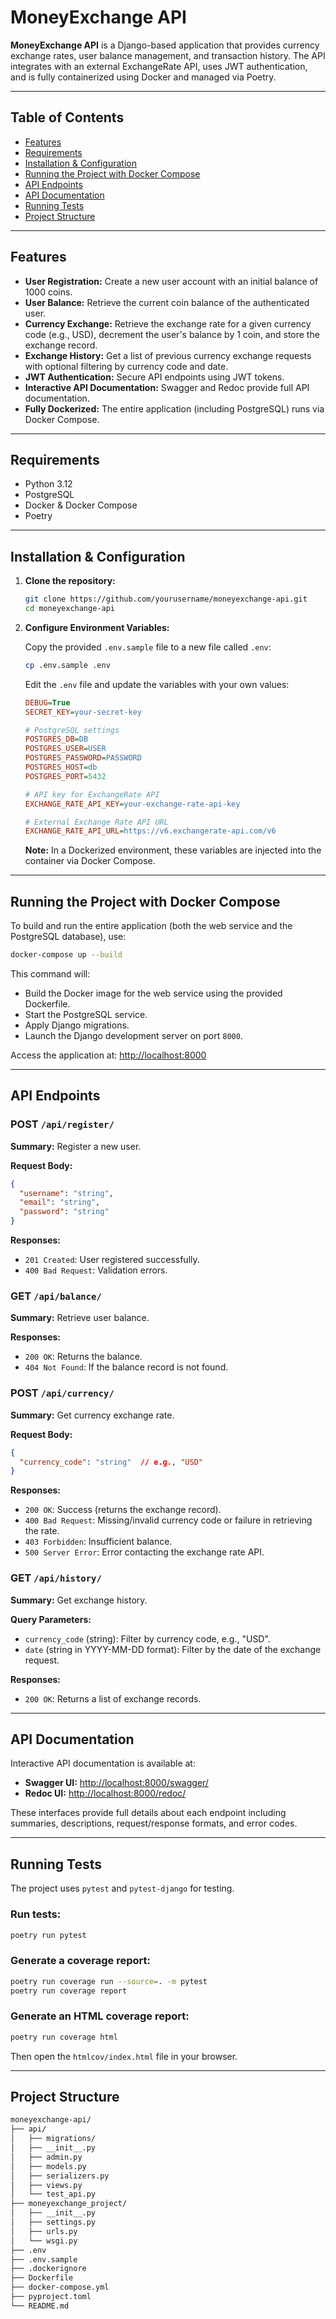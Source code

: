 
# MoneyExchange API

**MoneyExchange API** is a Django-based application that provides currency exchange rates, user balance management, and transaction history. The API integrates with an external ExchangeRate API, uses JWT authentication, and is fully containerized using Docker and managed via Poetry.

---

## Table of Contents

- [Features](#features)
- [Requirements](#requirements)
- [Installation & Configuration](#installation--configuration)
- [Running the Project with Docker Compose](#running-the-project-with-docker-compose)
- [API Endpoints](#api-endpoints)
- [API Documentation](#api-documentation)
- [Running Tests](#running-tests)
- [Project Structure](#project-structure)


---

## Features

- **User Registration:** Create a new user account with an initial balance of 1000 coins.
- **User Balance:** Retrieve the current coin balance of the authenticated user.
- **Currency Exchange:** Retrieve the exchange rate for a given currency code (e.g., USD), decrement the user's balance by 1 coin, and store the exchange record.
- **Exchange History:** Get a list of previous currency exchange requests with optional filtering by currency code and date.
- **JWT Authentication:** Secure API endpoints using JWT tokens.
- **Interactive API Documentation:** Swagger and Redoc provide full API documentation.
- **Fully Dockerized:** The entire application (including PostgreSQL) runs via Docker Compose.

---

## Requirements

- Python 3.12
- PostgreSQL
- Docker & Docker Compose
- Poetry

---

## Installation & Configuration

1. **Clone the repository:**

   ```bash
   git clone https://github.com/yourusername/moneyexchange-api.git
   cd moneyexchange-api
   ```

2. **Configure Environment Variables:**

   Copy the provided `.env.sample` file to a new file called `.env`:

   ```bash
   cp .env.sample .env
   ```

   Edit the `.env` file and update the variables with your own values:

   ```ini
   DEBUG=True
   SECRET_KEY=your-secret-key

   # PostgreSQL settings
   POSTGRES_DB=DB
   POSTGRES_USER=USER
   POSTGRES_PASSWORD=PASSWORD
   POSTGRES_HOST=db
   POSTGRES_PORT=5432

   # API key for ExchangeRate API
   EXCHANGE_RATE_API_KEY=your-exchange-rate-api-key

   # External Exchange Rate API URL
   EXCHANGE_RATE_API_URL=https://v6.exchangerate-api.com/v6
   ```

   **Note:** In a Dockerized environment, these variables are injected into the container via Docker Compose.

---

## Running the Project with Docker Compose

To build and run the entire application (both the web service and the PostgreSQL database), use:

```bash
docker-compose up --build
```

This command will:

- Build the Docker image for the web service using the provided Dockerfile.
- Start the PostgreSQL service.
- Apply Django migrations.
- Launch the Django development server on port `8000`.

Access the application at: [http://localhost:8000](http://localhost:8000)

---

## API Endpoints

### POST `/api/register/`
**Summary:** Register a new user.

**Request Body:**

```json
{
  "username": "string",
  "email": "string",
  "password": "string"
}
```

**Responses:**
- `201 Created`: User registered successfully.
- `400 Bad Request`: Validation errors.

### GET `/api/balance/`
**Summary:** Retrieve user balance.

**Responses:**
- `200 OK`: Returns the balance.
- `404 Not Found`: If the balance record is not found.

### POST `/api/currency/`
**Summary:** Get currency exchange rate.

**Request Body:**

```json
{
  "currency_code": "string"  // e.g., "USD"
}
```

**Responses:**
- `200 OK`: Success (returns the exchange record).
- `400 Bad Request`: Missing/invalid currency code or failure in retrieving the rate.
- `403 Forbidden`: Insufficient balance.
- `500 Server Error`: Error contacting the exchange rate API.

### GET `/api/history/`
**Summary:** Get exchange history.

**Query Parameters:**
- `currency_code` (string): Filter by currency code, e.g., "USD".
- `date` (string in YYYY-MM-DD format): Filter by the date of the exchange request.

**Responses:**
- `200 OK`: Returns a list of exchange records.

---

## API Documentation

Interactive API documentation is available at:

- **Swagger UI:** [http://localhost:8000/swagger/](http://localhost:8000/swagger/)
- **Redoc UI:** [http://localhost:8000/redoc/](http://localhost:8000/redoc/)

These interfaces provide full details about each endpoint including summaries, descriptions, request/response formats, and error codes.

---

## Running Tests

The project uses `pytest` and `pytest-django` for testing.

### Run tests:

```bash
poetry run pytest
```

### Generate a coverage report:

```bash
poetry run coverage run --source=. -m pytest
poetry run coverage report
```

### Generate an HTML coverage report:

```bash
poetry run coverage html
```

Then open the `htmlcov/index.html` file in your browser.

---

## Project Structure

```markdown
moneyexchange-api/
├── api/
│   ├── migrations/
│   ├── __init__.py
│   ├── admin.py
│   ├── models.py
│   ├── serializers.py
│   ├── views.py
│   └── test_api.py
├── moneyexchange_project/
│   ├── __init__.py
│   ├── settings.py
│   ├── urls.py
│   └── wsgi.py
├── .env
├── .env.sample
├── .dockerignore
├── Dockerfile
├── docker-compose.yml
├── pyproject.toml
└── README.md
```
```
